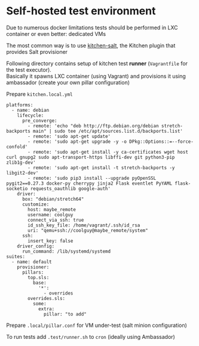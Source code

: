 # Self-hosted test environment

Due to numerous docker limitations tests should be performed in LXC container or even better: dedicated VMs

The most common way is to use [kitchen-salt](https://github.com/saltstack/kitchen-salt), the Kitchen plugin that provides Salt provisioner

Following directory contains setup of kitchen test **runner** (`Vagrantfile` for the test executor).  
Basically it spawns LXC container (using Vagrant) and provisions it using ambassador (create your own pillar configuration)

Prepare `kitchen.local.yml`
```
platforms:
  - name: debian
    lifecycle:
      pre_converge:
        - remote: 'echo "deb http://ftp.debian.org/debian stretch-backports main" | sudo tee /etc/apt/sources.list.d/backports.list'
        - remote: 'sudo apt-get update'
        - remote: 'sudo apt-get upgrade -y -o DPkg::Options::=--force-confold'
        - remote: 'sudo apt-get install -y ca-certificates wget host curl gnupg2 sudo apt-transport-https libffi-dev git python3-pip zlib1g-dev'
        - remote: 'sudo apt-get install -t stretch-backports -y libgit2-dev'
        - remote: 'sudo pip3 install --upgrade pyOpenSSL pygit2==0.27.3 docker-py cherrypy jinja2 Flask eventlet PyYAML flask-socketio requests_oauthlib google-auth'
    driver:
      box: "debian/stretch64"      
      customize:
        host: maybe_remote
        username: coolguy
        connect_via_ssh: true
        id_ssh_key_file: /home/vagrant/.ssh/id_rsa
        uri: "qemu+ssh://coolguy@maybe_remote/system"
      ssh:
        insert_key: false
    driver_config:
      run_command: /lib/systemd/systemd
suites:
  - name: default
    provisioner:
      pillars:
        top.sls:
          base:
            '*':
              - overrides
        overrides.sls:
          some:
            extra:
              pillar: "to add"
```
Prepare `.local/pillar.conf` for VM under-test (salt minion configuration)

To run tests add `.test/runner.sh` to `cron` (ideally using Ambassador)
